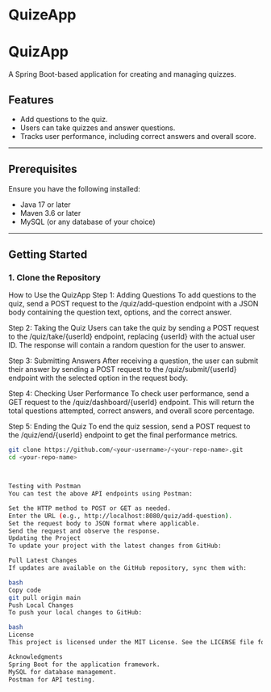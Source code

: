 # QuizeApp
# QuizApp

A Spring Boot-based application for creating and managing quizzes.

## Features
- Add questions to the quiz.
- Users can take quizzes and answer questions.
- Tracks user performance, including correct answers and overall score.

---

## Prerequisites

Ensure you have the following installed:
- Java 17 or later
- Maven 3.6 or later
- MySQL (or any database of your choice)

---

## Getting Started

### 1. Clone the Repository

How to Use the QuizApp
Step 1: Adding Questions
To add questions to the quiz, send a POST request to the /quiz/add-question endpoint with a JSON body containing the question text, options, and the correct answer.

Step 2: Taking the Quiz
Users can take the quiz by sending a POST request to the /quiz/take/{userId} endpoint, replacing {userId} with the actual user ID. The response will contain a random question for the user to answer.

Step 3: Submitting Answers
After receiving a question, the user can submit their answer by sending a POST request to the /quiz/submit/{userId} endpoint with the selected option in the request body.

Step 4: Checking User Performance
To check user performance, send a GET request to the /quiz/dashboard/{userId} endpoint. This will return the total questions attempted, correct answers, and overall score percentage.

Step 5: Ending the Quiz
To end the quiz session, send a POST request to the /quiz/end/{userId} endpoint to get the final performance metrics.

```bash
git clone https://github.com/<your-username>/<your-repo-name>.git
cd <your-repo-name>



Testing with Postman
You can test the above API endpoints using Postman:

Set the HTTP method to POST or GET as needed.
Enter the URL (e.g., http://localhost:8080/quiz/add-question).
Set the request body to JSON format where applicable.
Send the request and observe the response.
Updating the Project
To update your project with the latest changes from GitHub:

Pull Latest Changes
If updates are available on the GitHub repository, sync them with:

bash
Copy code
git pull origin main
Push Local Changes
To push your local changes to GitHub:

bash
License
This project is licensed under the MIT License. See the LICENSE file for details.

Acknowledgments
Spring Boot for the application framework.
MySQL for database management.
Postman for API testing.



